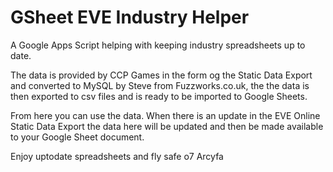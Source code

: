 # GSheet EVE Industry Helper
A Google Apps Script helping with keeping industry spreadsheets up to date.

The data is provided by CCP Games in the form og the Static Data Export and converted to MySQL by Steve from Fuzzworks.co.uk, the the data is then exported to csv files and is ready to be imported to Google Sheets.

From here you can use the data. When there is an update in the EVE Online Static Data Export the data here will be updated and then be made available to your Google Sheet document.

Enjoy uptodate spreadsheets and fly safe o7
Arcyfa
